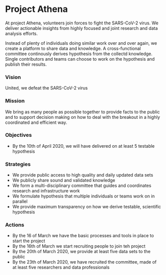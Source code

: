 # Project Athena

At project Athena, volunteers join forces to fight the SARS-CoV-2 virus. We deliver actionable insights from highly focused and joint research and data analysis efforts. 

Instead of plenty of individuals doing similar work over and over again, we create a platform to share data and knowledge. A cross-functional committee continously derives hypothesis from the collectd knowledge. Single contributors and teams can choose to work on the hypothesis and publish their results. 

### Vision

United, we defeat the SARS-CoV-2 virus

### Mission

We bring as many people as possible together to provide facts to the public and to support decision making on how to deal with the breakout in a highly coordinated and efficient way.

### Objectives

- By the 10th of April 2020, we will have delivered on at least 5 testable hypothesis

### Strategies

- We provide public access to high quality and daily updated data sets
- We publicly share sound and validated knowledge 
- We form a multi-disciplinary committee that guides and coordinates research and infrastructure work
- We formulate hypothesis that multiple individuals or teams work on in parallel
- We provide maximum transparency on how we derive testable, scientific hypothesis 

### Actions

- By the 16 of March we have the basic processes and tools in place to start the project
- By the 16th of March we start recruiting people to join teh project
- By the 20th of March 2020, we provide at least five data sets to the public
- By the 23th of March 2020, we have recruited the committee, made of at least five researchers and data professionals


